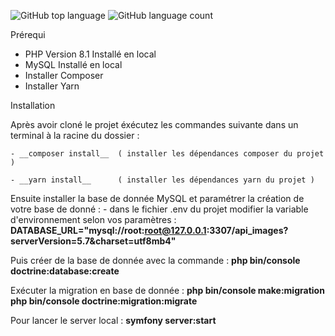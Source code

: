 
![GitHub top language](https://img.shields.io/github/languages/top/clemmlec/api_images)
![GitHub language count](https://img.shields.io/github/languages/count/clemmlec/api_images)

Prérequi 

  - PHP Version 8.1 Installé en local
  - MySQL Installé en local
  - Installer Composer
  - Installer Yarn
  
 Installation
 
  Après avoir cloné le projet éxécutez les commandes suivante dans un terminal à la racine du dossier : 

    - __composer install__  ( installer les dépendances composer du projet )

    - __yarn install__      ( installer les dépendances yarn du projet )

  Ensuite installer la base de donnée MySQL et paramétrer la création de votre base de donné :
    - dans le fichier .env du projet modifier la variable d'environnement selon vos paramètres :
      __DATABASE_URL="mysql://root:root@127.0.0.1:3307/api_images?serverVersion=5.7&charset=utf8mb4"__

  Puis créer de la base de donnée avec la commande : 
    __php bin/console doctrine:database:create__

  Exécuter la migration en base de donnée : 
    __php bin/console make:migration__
    __php bin/console doctrine:migration:migrate__

Pour lancer le server local :
  __symfony server:start__
  
  
